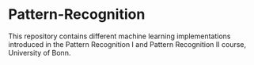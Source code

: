 # Pattern-Recognition
This repository contains different machine learning implementations introduced in the Pattern Recognition I and Pattern Recognition II course, University of Bonn. 
